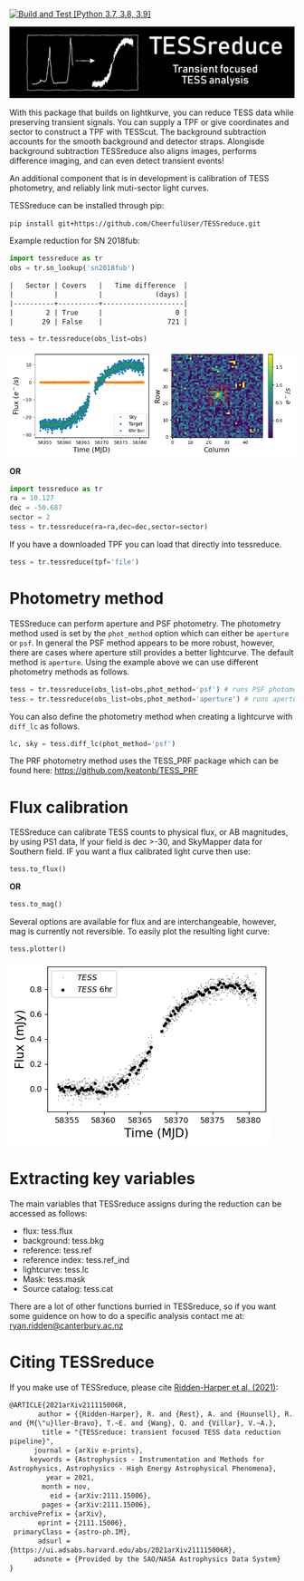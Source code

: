 [![Build and Test [Python 3.7, 3.8, 3.9]](https://github.com/CheerfulUser/TESSreduce/actions/workflows/build.yml/badge.svg)](https://github.com/CheerfulUser/TESSreduce/actions/workflows/build.yml)

![plot](./figs/header.png)

With this package that builds on lightkurve, you can reduce TESS data while preserving transient signals. You can supply a TPF or give coordinates and sector to construct a TPF with TESScut. The background subtraction accounts for the smooth background and
detector straps. Alongisde background subtraction TESSreduce also aligns images, performs difference imaging, and can even detect transient events! 

An additional component that is in development is calibration of TESS photometry, and reliably link muti-sector light curves.

TESSreduce can be installed through pip:

`pip install git+https://github.com/CheerfulUser/TESSreduce.git`

Example reduction for SN 2018fub:
```python
import tessreduce as tr
obs = tr.sn_lookup('sn2018fub')
```
```
|   Sector | Covers   |   Time difference  |
|          |          |             (days) |
|----------+----------+--------------------|
|        2 | True     |                  0 |
|       29 | False    |                721 |
```

```python
tess = tr.tessreduce(obs_list=obs)
```
![plot](./figs/fub.png)

**OR**
```python
import tessreduce as tr
ra = 10.127
dec = -50.687
sector = 2
tess = tr.tessreduce(ra=ra,dec=dec,sector=sector)
```

If you have a downloaded TPF you can load that directly into tessreduce.
```python
tess = tr.tessreduce(tpf='file')
```


# Photometry method

TESSreduce can perform aperture and PSF photometry. The photometry method used is set by the `phot_method` option which can either be `aperture` or `psf`. In general the PSF method appears to be more robust, however, there are cases where aperture still provides a better lightcurve. The default method is `aperture`. Using the example above we can use different photometry methods as follows.

```python
tess = tr.tessreduce(obs_list=obs,phot_method='psf') # runs PSF photometry for reduction
tess = tr.tessreduce(obs_list=obs,phot_method='aperture') # runs aperture photometry for reduction
```
You can also define the photometry method when creating a lightcurve with `diff_lc` as follows.
```python
lc, sky = tess.diff_lc(phot_method='psf')
```

The PRF photometry method uses the TESS_PRF package which can be found here: https://github.com/keatonb/TESS_PRF

# Flux calibration

TESSreduce can calibrate TESS counts to physical flux, or AB magnitudes, by using PS1 data, If your field is dec >-30, and SkyMapper data for Southern field. IF you want a flux calibrated light curve then use:
```python
tess.to_flux()
```
**OR**
```python
tess.to_mag()
```
Several options are available for flux and are interchangeable, however, mag is currently not reversible. To easily plot the resulting light curve:
```python
tess.plotter()
```
![plot](./figs/fub_cal.png)


# Extracting key variables 

The main variables that TESSreduce assigns during the reduction can be accessed as follows:
- flux: tess.flux 
- background: tess.bkg
- reference: tess.ref
- reference index: tess.ref_ind
- lightcurve: tess.lc
- Mask: tess.mask
- Source catalog: tess.cat


There are a lot of other functions burried in TESSreduce, so if you want some guidence on how to do a specific analysis contact me at: ryan.ridden@canterbury.ac.nz


# Citing TESSreduce

If you make use of TESSreduce, please cite [Ridden-Harper et al. (2021)](https://ui.adsabs.harvard.edu/abs/2021arXiv211115006R/abstract):

```code
@ARTICLE{2021arXiv211115006R,
       author = {{Ridden-Harper}, R. and {Rest}, A. and {Hounsell}, R. and {M{\"u}ller-Bravo}, T.~E. and {Wang}, Q. and {Villar}, V.~A.},
        title = "{TESSreduce: transient focused TESS data reduction pipeline}",
      journal = {arXiv e-prints},
     keywords = {Astrophysics - Instrumentation and Methods for Astrophysics, Astrophysics - High Energy Astrophysical Phenomena},
         year = 2021,
        month = nov,
          eid = {arXiv:2111.15006},
        pages = {arXiv:2111.15006},
archivePrefix = {arXiv},
       eprint = {2111.15006},
 primaryClass = {astro-ph.IM},
       adsurl = {https://ui.adsabs.harvard.edu/abs/2021arXiv211115006R},
      adsnote = {Provided by the SAO/NASA Astrophysics Data System}
}
```


